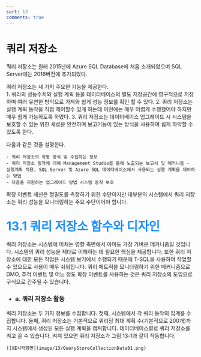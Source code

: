 ```yaml
---
sort: 13
comments: true
---
```


# 쿼리 저장소

쿼리 저장소는 원래 2015년에 Azure SQL Database에 처음 소개되었으며 SQL Server에는 2016버전에 추가되었다.

쿼리 저장소는 세 가지 주요한 기능을 제공한다.  
    1. 쿼리의 성능수치와 실행 계획 등을 데이터베이스의 별도 저장공간에 영구적으로 저장하며 여러 유연한 방식으로 가져와 쉽게 성능 정보를 확인 할 수 있다.
    2. 쿼리 저장소는 실행 계획 동작을 직접 제어할수 있게 하는데 이전에는 매우 어렵게 수행했어야 하지만 매우 쉽게 가능하도록 하였다.
    3. 쿼리 저장소는 데이터베이스 업그레이드 시 시스템을 보호할 수 있는 위한 새로운 안전하며 보고기능이 있는 방식을 사용하여 쉽게 파악할 수 있도록 한다.

다음과 같은 것을 설명한다.

    - 쿼리 저장소의 작동 방식 및 수집하는 정보 
    - 쿼리 저장소 동작에 대해 Management Studio를 통해 노출되는 보고서 및 메커니즘 - 실행계획 적용, SQL Server 및 Azure SQL 데이터베이스에서 사용되는 실행 계획을 제어하는 방법
    - 다음을 지원하는 업그레이드 방법 시스템 동작 보호

확장 이벤트 세션은 정밀도를 측정하기 위한 수단이지만 대부분의 시스템에서 쿼리 저장소는 쿼리 성능을 모니터링하는 주요 수단이어야 합니다.

## <font color='dodgerblue' size="6">13.1 쿼리 저장소 함수와 디자인</font>

쿼리 저장소는 시스템에 미치는 영향 측면에서 아마도 가장 가벼운 메커니즘일 것입니다. 시스템의 쿼리 성능을 제대로 이해하는 데 필요한 핵심을 제공합니다. 또한 쿼리 저장소에 대한 모든 작업은 시스템 보기에서 수행되기 때문에 T-SQL을 사용하여 작업할 수 있으므로 사용이 매우 쉬워집니다. 쿼리 메트릭을 모니터링하기 위한 메커니즘으로 DMO, 추적 이벤트 및 어느 정도 확장 이벤트를 사용하는 것은 쿼리 저장소의 도입으로 구식으로 간주될 수 있습니다.

- ### a. 쿼리 저장소 활동
쿼리 저장소는 두 가지 정보를 수집합니다. 첫째, 시스템에서 각 쿼리 동작의 집계를 수집합니다. 둘째, 쿼리 저장소는 기본적으로 쿼리당 최대 계획 수(기본적으로 200개)까지 시스템에서 생성된 모든 실행 계획을 캡처합니다. 데이터베이스별로 쿼리 저장소를 켜고 끌 수 있습니다. 켜져 있으면 쿼리 저장소가 그림 13-1과 같이 작동합니다.

    ![XE시작화면](image/13/QueryStoreCollectionData01.png)  

    